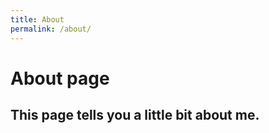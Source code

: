 ```yaml
---
title: About
permalink: /about/
---
```


# About page

This page tells you a little bit about me.
------------------------------------------